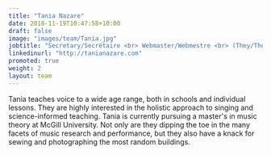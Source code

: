 ```yaml
---
title: "Tania Nazare"
date: 2018-11-19T10:47:58+10:00
draft: false
image: "images/team/Tania.jpg"
jobtitle: "Secretary/Secrétaire <br> Webmaster/Webmestre <br> (They/Theirs/She/Hers)"
linkedinurl: "http://tanianazare.com"
promoted: true
weight: 2
layout: team
---
```


Tania teaches voice to a wide age range, both in schools and individual lessons. They are highly interested in the holistic approach to singing and science-informed teaching. Tania is currently pursuing a master's in music theory at McGill University. Not only are they dipping the toe in the many facets of music research and performance, but they also have a knack for sewing and photographing the most random buildings.
